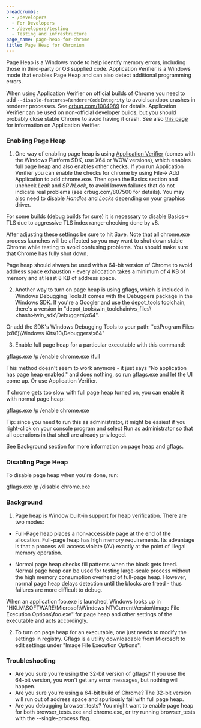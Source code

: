 ```yaml
---
breadcrumbs:
- - /developers
  - For Developers
- - /developers/testing
  - Testing and infrastructure
page_name: page-heap-for-chrome
title: Page Heap for Chromium
---
```


Page Heap is a Windows mode to help identify memory errors, including those in
third-party or OS supplied code. Application Verifier is a Windows mode that
enables Page Heap and can also detect additional programming errors.

When using Application Verifier on official builds of Chrome you need to add
`--disable-features=RendererCodeIntegrity` to avoid sandbox crashes in renderer
processes. See [crbug.com/1004989](https://crbug.com/1004989) for details.
Application Verifier can be used on non-official developer builds, but you
should probably close stable Chrome to avoid having it crash. See also [this
page](/developers/how-tos/debugging-on-windows) for information on Application
Verifier.

### Enabling Page Heap

1. One way of enabling page heap is using [Application
Verifier](https://randomascii.wordpress.com/2011/12/07/increased-reliability-through-more-crashes/)
(comes with the Windows Platform SDK, use X64 or WOW versions), which enables
full page heap and also enables other checks. If you run Application Verifier
you can enable the checks for chrome by using File-&gt; Add Application to add
chrome.exe. Then open the Basics section and uncheck *Leak* and *SRWLock*, to
avoid known failures that do not indicate real problems (see crbug.com/807500
for details). You may also need to disable *Handles* and *Locks* depending on
your graphics driver.

For some builds (debug builds for sure) it is necessary to disable Basics-&gt;
TLS due to aggressive TLS index range-checking done by v8.

After adjusting these settings be sure to hit Save. Note that all chrome.exe
process launches will be affected so you may want to shut down stable Chrome
while testing to avoid confusing problems. You should make sure that Chrome has
fully shut down.

Page heap should always be used with a 64-bit version of Chrome to avoid address
space exhaustion - every allocation takes a minimum of 4 KB of memory and at
least 8 KB of address space.

2. Another way to turn on page heap is using gflags, which is included in
Windows Debugging Tools.It comes with the Debuggers package in the Windows SDK.
If you're a Googler and use the depot_tools toolchain, there's a version in
"depot_tools\\win_toolchain\\vs_files\\&lt;hash&gt;\\win_sdk\\Debuggers\\x64".

Or add the SDK's Windows Debugging Tools to your path: "c:\\Program Files
(x86)\\Windows Kits\\10\\Debuggers\\x64"

3. Enable full page heap for a particular executable with this command:

gflags.exe /p /enable chrome.exe /full

This method doesn't seem to work anymore - it just says "No application has page
heap enabled." and does nothing, so run gflags.exe and let the UI come up. Or
use Application Verifier.

If chrome gets too slow with full page heap turned on, you can enable it with
normal page heap:

gflags.exe /p /enable chrome.exe

Tip: since you need to run this as administrator, it might be easiest if you
right-click on your console program and select Run as administrator so that all
operations in that shell are already privileged.

See Background section for more information on page heap and gflags.

### Disabling Page Heap

To disable page heap when you're done, run:

gflags.exe /p /disable chrome.exe

### Background

1. Page heap is Window built-in support for heap verification. There are two
modes:

- Full-Page heap places a non-accessible page at the end of the allocation.
Full-page heap has high memory requirements. Its advantage is that a process
will access violate (AV) exactly at the point of illegal memory operation.

- Normal page heap checks fill patterns when the block gets freed. Normal page
heap can be used for testing large-scale process without the high memory
consumption overhead of full-page heap. However, normal page heap delays
detection until the blocks are freed - thus failures are more difficult to
debug.

When an application foo.exe is launched, Windows looks up in
"HKLM\\SOFTWARE\\Microsoft\\Windows NT\\CurrentVersion\\Image File Execution
Options\\foo.exe" for page heap and other settings of the executable and acts
accordingly.

2. To turn on page heap for an executable, one just needs to modify the settings
in registry. Gflags is a utility downloadable from Microsoft to edit settings
under "Image File Execution Options".

### Troubleshooting

*   Are you sure you're using the 32-bit version of gflags? If you use
            the 64-bit version, you won't get any error messages, but nothing
            will happen.
*   Are you sure you're using a 64-bit build of Chrome? The 32-bit
            version will run out of address space and spuriously fail with full
            page heap.
*   Are you debugging browser_tests? You might want to enable page heap
            for both browser_tests.exe and chrome.exe, or try running
            browser_tests with the --single-process flag.
